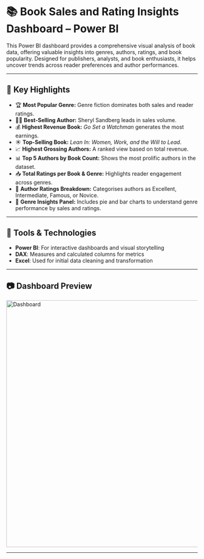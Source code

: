 # 📚 Book Sales and Rating Insights Dashboard – Power BI

This Power BI dashboard provides a comprehensive visual analysis of book data, offering valuable insights into genres, authors, ratings, and book popularity. Designed for publishers, analysts, and book enthusiasts, it helps uncover trends across reader preferences and author performances.

---

## 🎯 Key Highlights

- 🏆 **Most Popular Genre:** Genre fiction dominates both sales and reader ratings.
- 🧑‍💼 **Best-Selling Author:** Sheryl Sandberg leads in sales volume.
- 💰 **Highest Revenue Book:** *Go Set a Watchman* generates the most earnings.
- ☀️ **Top-Selling Book:** *Lean In: Women, Work, and the Will to Lead*.
- 📈 **Highest Grossing Authors:** A ranked view based on total revenue.
- 📊 **Top 5 Authors by Book Count:** Shows the most prolific authors in the dataset.
- 📥 **Total Ratings per Book & Genre:** Highlights reader engagement across genres.
- 🧠 **Author Ratings Breakdown:** Categorises authors as Excellent, Intermediate, Famous, or Novice.
- 🧭 **Genre Insights Panel:** Includes pie and bar charts to understand genre performance by sales and ratings.

---

## 📌 Tools & Technologies

- **Power BI**: For interactive dashboards and visual storytelling
- **DAX**: Measures and calculated columns for metrics
- **Excel**: Used for initial data cleaning and transformation

---

## 📷 Dashboard Preview

<img width="1166" height="650" alt="Dashboard" src="https://github.com/user-attachments/assets/219ac4be-19ee-4e2a-9aad-4fea596114cb" />

---

